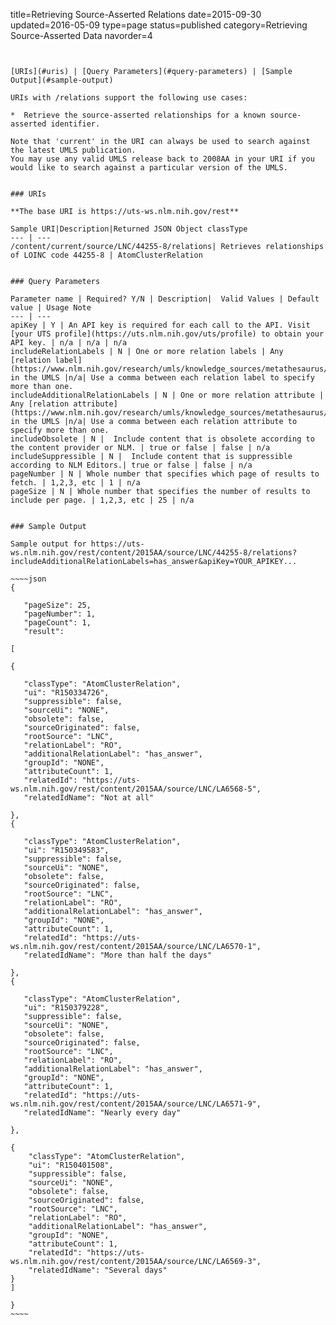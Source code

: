 title=Retrieving Source-Asserted Relations
date=2015-09-30
updated=2016-05-09
type=page
status=published
category=Retrieving Source-Asserted Data
navorder=4
~~~~~~


[URIs](#uris) | [Query Parameters](#query-parameters) | [Sample Output](#sample-output)

URIs with /relations support the following use cases:

*  Retrieve the source-asserted relationships for a known source-asserted identifier.

Note that 'current' in the URI can always be used to search against the latest UMLS publication.
You may use any valid UMLS release back to 2008AA in your URI if you would like to search against a particular version of the UMLS.


### URIs

**The base URI is https://uts-ws.nlm.nih.gov/rest**

Sample URI|Description|Returned JSON Object classType
--- | ---
/content/current/source/LNC/44255-8/relations| Retrieves relationships of LOINC code 44255-8 | AtomClusterRelation


### Query Parameters

Parameter name | Required? Y/N | Description|  Valid Values | Default value | Usage Note
--- | ---
apiKey | Y | An API key is required for each call to the API. Visit [your UTS profile](https://uts.nlm.nih.gov/uts/profile) to obtain your API key. | n/a | n/a | n/a
includeRelationLabels | N | One or more relation labels | Any [relation label](https://www.nlm.nih.gov/research/umls/knowledge_sources/metathesaurus/release/abbreviations.html#REL) in the UMLS |n/a| Use a comma between each relation label to specify more than one.
includeAdditionalRelationLabels | N | One or more relation attribute | Any [relation attribute](https://www.nlm.nih.gov/research/umls/knowledge_sources/metathesaurus/release/abbreviations.html#RELA) in the UMLS |n/a| Use a comma between each relation attribute to specify more than one.
includeObsolete | N |  Include content that is obsolete according to the content provider or NLM. | true or false | false | n/a
includeSuppressible | N |  Include content that is suppressible according to NLM Editors.| true or false | false | n/a
pageNumber | N | Whole number that specifies which page of results to fetch. | 1,2,3, etc | 1 | n/a
pageSize | N | Whole number that specifies the number of results to include per page. | 1,2,3, etc | 25 | n/a


### Sample Output

Sample output for https://uts-ws.nlm.nih.gov/rest/content/2015AA/source/LNC/44255-8/relations?includeAdditionalRelationLabels=has_answer&apiKey=YOUR_APIKEY...

~~~~json
{

   "pageSize": 25,
   "pageNumber": 1,
   "pageCount": 1,
   "result": 

[

{

   "classType": "AtomClusterRelation",
   "ui": "R150334726",
   "suppressible": false,
   "sourceUi": "NONE",
   "obsolete": false,
   "sourceOriginated": false,
   "rootSource": "LNC",
   "relationLabel": "RO",
   "additionalRelationLabel": "has_answer",
   "groupId": "NONE",
   "attributeCount": 1,
   "relatedId": "https://uts-ws.nlm.nih.gov/rest/content/2015AA/source/LNC/LA6568-5",
   "relatedIdName": "Not at all"

},
{

   "classType": "AtomClusterRelation",
   "ui": "R150349583",
   "suppressible": false,
   "sourceUi": "NONE",
   "obsolete": false,
   "sourceOriginated": false,
   "rootSource": "LNC",
   "relationLabel": "RO",
   "additionalRelationLabel": "has_answer",
   "groupId": "NONE",
   "attributeCount": 1,
   "relatedId": "https://uts-ws.nlm.nih.gov/rest/content/2015AA/source/LNC/LA6570-1",
   "relatedIdName": "More than half the days"

},
{

   "classType": "AtomClusterRelation",
   "ui": "R150379228",
   "suppressible": false,
   "sourceUi": "NONE",
   "obsolete": false,
   "sourceOriginated": false,
   "rootSource": "LNC",
   "relationLabel": "RO",
   "additionalRelationLabel": "has_answer",
   "groupId": "NONE",
   "attributeCount": 1,
   "relatedId": "https://uts-ws.nlm.nih.gov/rest/content/2015AA/source/LNC/LA6571-9",
   "relatedIdName": "Nearly every day"

},

{
    "classType": "AtomClusterRelation",
    "ui": "R150401508",
    "suppressible": false,
    "sourceUi": "NONE",
    "obsolete": false,
    "sourceOriginated": false,
    "rootSource": "LNC",
    "relationLabel": "RO",
    "additionalRelationLabel": "has_answer",
    "groupId": "NONE",
    "attributeCount": 1,
    "relatedId": "https://uts-ws.nlm.nih.gov/rest/content/2015AA/source/LNC/LA6569-3",
    "relatedIdName": "Several days"
}
]

}
~~~~

